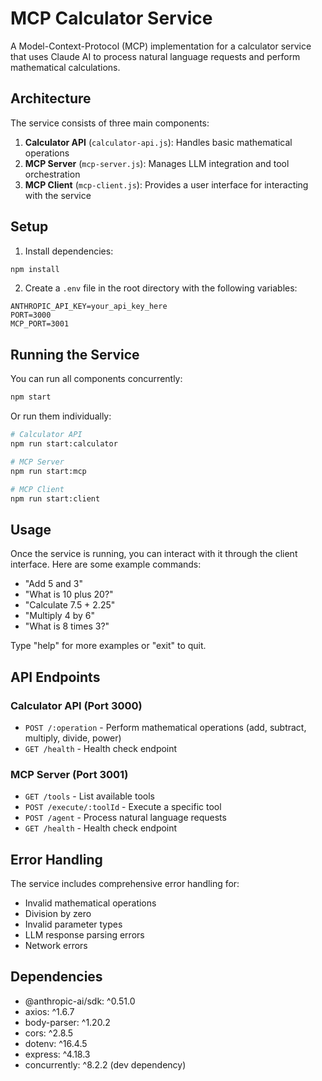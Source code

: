 # MCP Calculator Service

A Model-Context-Protocol (MCP) implementation for a calculator service that uses Claude AI to process natural language requests and perform mathematical calculations.

## Architecture

The service consists of three main components:

1. **Calculator API** (`calculator-api.js`): Handles basic mathematical operations
2. **MCP Server** (`mcp-server.js`): Manages LLM integration and tool orchestration
3. **MCP Client** (`mcp-client.js`): Provides a user interface for interacting with the service

## Setup

1. Install dependencies:

```bash
npm install
```

2. Create a `.env` file in the root directory with the following variables:

```
ANTHROPIC_API_KEY=your_api_key_here
PORT=3000
MCP_PORT=3001
```

## Running the Service

You can run all components concurrently:

```bash
npm start
```

Or run them individually:

```bash
# Calculator API
npm run start:calculator

# MCP Server
npm run start:mcp

# MCP Client
npm run start:client
```

## Usage

Once the service is running, you can interact with it through the client interface. Here are some example commands:

- "Add 5 and 3"
- "What is 10 plus 20?"
- "Calculate 7.5 + 2.25"
- "Multiply 4 by 6"
- "What is 8 times 3?"

Type "help" for more examples or "exit" to quit.

## API Endpoints

### Calculator API (Port 3000)

- `POST /:operation` - Perform mathematical operations (add, subtract, multiply, divide, power)
- `GET /health` - Health check endpoint

### MCP Server (Port 3001)

- `GET /tools` - List available tools
- `POST /execute/:toolId` - Execute a specific tool
- `POST /agent` - Process natural language requests
- `GET /health` - Health check endpoint

## Error Handling

The service includes comprehensive error handling for:

- Invalid mathematical operations
- Division by zero
- Invalid parameter types
- LLM response parsing errors
- Network errors

## Dependencies

- @anthropic-ai/sdk: ^0.51.0
- axios: ^1.6.7
- body-parser: ^1.20.2
- cors: ^2.8.5
- dotenv: ^16.4.5
- express: ^4.18.3
- concurrently: ^8.2.2 (dev dependency)
